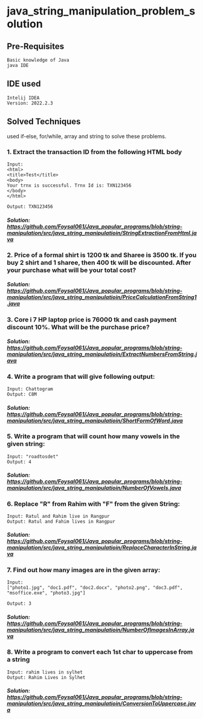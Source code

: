 # java_string_manipulation_problem_solution
## Pre-Requisites
    Basic knowledge of Java
    java IDE
## IDE used
    Intelij IDEA
    Version: 2022.2.3
## Solved Techniques
used if-else, for/while, array and string to solve these problems.

### 1. Extract the transaction ID from the following HTML body
    Input:
    <html>
    <title>Test</title>
    <body>
    Your trnx is successful. Trnx Id is: TXN123456
    </body>
    </html>

    Output: TXN123456
##### Solution: https://github.com/Foysal061/Java_popular_programs/blob/string-manipulation/src/java_string_manipulatioin/StringExtractionFromHtml.java

### 2. Price of a formal shirt is 1200 tk and Sharee is 3500 tk. If you buy 2 shirt and 1 sharee, then 400 tk will be discounted. After your purchase what will be your total cost?

##### Solution: https://github.com/Foysal061/Java_popular_programs/blob/string-manipulation/src/java_string_manipulatioin/PriceCalculationFromString1.java

### 3. Core i 7 HP laptop price is 76000 tk and cash payment discount 10%. What will be the purchase price?

##### Solution: https://github.com/Foysal061/Java_popular_programs/blob/string-manipulation/src/java_string_manipulatioin/ExtractNumbersFromString.java

### 4. Write a program that will give following output:
    Input: Chattogram
    Output: C8M
##### Solution: https://github.com/Foysal061/Java_popular_programs/blob/string-manipulation/src/java_string_manipulatioin/ShortFormOfWord.java

### 5. Write a program that will count how many vowels in the given string:
    Input: "roadtosdet"
    Output: 4
##### Solution: https://github.com/Foysal061/Java_popular_programs/blob/string-manipulation/src/java_string_manipulatioin/NumberOfVowels.java

### 6. Replace "R" from Rahim with "F" from the given String:
    Input: Ratul and Rahim live in Rangpur
    Output: Ratul and Fahim lives in Rangpur

##### Solution: https://github.com/Foysal061/Java_popular_programs/blob/string-manipulation/src/java_string_manipulatioin/ReplaceCharacterInString.java

### 7. Find out how many images are in the given array:
    Input:
    ["photo1.jpg", "doc1.pdf", "doc2.docx", "photo2.png", "doc3.pdf", "msoffice.exe", "photo3.jpg"]
    
    Output: 3
##### Solution: https://github.com/Foysal061/Java_popular_programs/blob/string-manipulation/src/java_string_manipulatioin/NumberOfImagesInArray.java

### 8. Write a program to convert each 1st char to uppercase from a string
    Input: rahim lives in sylhet
    Output: Rahim Lives in Sylhet
##### Solution: https://github.com/Foysal061/Java_popular_programs/blob/string-manipulation/src/java_string_manipulatioin/ConversionToUppercase.java